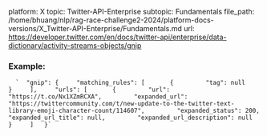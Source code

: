 platform: X
topic: Twitter-API-Enterprise
subtopic: Fundamentals
file_path: /home/bhuang/nlp/rag-race-challenge2-2024/platform-docs-versions/X_Twitter-API-Enterprise/Fundamentals.md
url: https://developer.twitter.com/en/docs/twitter-api/enterprise/data-dictionary/activity-streams-objects/gnip

### Example:

      `  "gnip": {     "matching_rules": [       {         "tag": null       }     ],     "urls": [       {         "url": "https://t.co/Nx1XZmRCXA",         "expanded_url": "https://twittercommunity.com/t/new-update-to-the-twitter-text-library-emoji-character-count/114607",         "expanded_status": 200,         "expanded_url_title": null,         "expanded_url_description": null       }     ]   }`